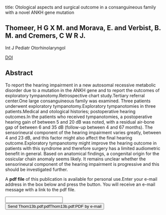 title: Otological aspects and surgical outcome in a consanguineous family with a novel ANKH gene mutation

## Thomeer, H G X M. and Morava, E. and Verbist, B. M. and Cremers, C W R J.
Int J Pediatr Otorhinolaryngol

<a href="https://doi.org/10.1016/j.ijporl.2013.04.028">DOI</a>

## Abstract
To report the hearing impairment in a new autosomal recessive metabolic disorder due to a mutation in the ANKH gene and to report the outcomes of exploratory tympanotomy.Retrospective chart study.Tertiary referral center.One large consanguineous family was examined. Three patients underwent exploratory tympanotomy.Exploratory tympanotomies in three patients.Medical and otological histories; postoperative hearing outcomes.In the patients who received tympanotomies, a postoperative hearing gain of between 5 and 20 dB was noted, with a residual air-bone gap of between 6 and 35 dB (follow-up between 4 and 67 months). The sensorineural component of the hearing impairment varies greatly, between 4 and 23 dB, and this factor might also affect the final hearing outcome.Exploratory tympanotomy might improve the hearing outcome in patients with this syndrome and therefore surgery has a limited audiometric benefit in general. Based on anatomical findings, a congenital origin for the ossicular chain anomaly seems likely. It remains unclear whether the sensorineural component of the hearing impairment is progressive and this should be investigated further.

A <b>pdf file</b> of this publication is available for personal use.Enter your e-mail address in the box below and press the button. You will receive an e-mail message with a link to the pdf file.
<form action="sender.php">  <input type="text" name="email">  <input type="submit" value="Send Thom13b.pdf:pdfThom13b.pdf:PDF by e-mail"></form>